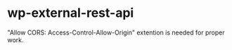 ﻿# wp-external-rest-api
 
"Allow CORS: Access-Control-Allow-Origin" extention is needed for proper work.
